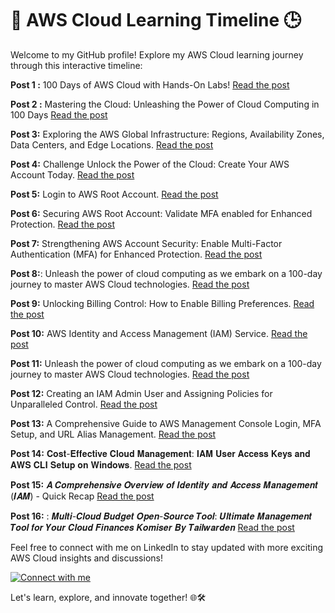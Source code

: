 # 🌟 AWS Cloud Learning Timeline 🕒

Welcome to my GitHub profile! Explore my AWS Cloud learning journey through this interactive timeline:

**Post 1 :** 100 Days of AWS Cloud with Hands-On Labs!
[Read the post](https://www.linkedin.com/posts/iamrajaram1_aws-cloudcomputing-learningtogether-activity-7080949495676469248-lD3q)

**Post 2 :** Mastering the Cloud: Unleashing the Power of Cloud Computing in 100 Days
[Read the post](https://www.linkedin.com/posts/iamrajaram1_100dayscloudchallenge-cloudcomputing-basicsofcloud-activity-7081739220557434880-X1tK)

**Post 3:** Exploring the AWS Global Infrastructure: Regions, Availability Zones, Data Centers, and Edge Locations.
[Read the post](https://www.linkedin.com/posts/iamrajaram1_day2of-100-days-aws-cloud-challenge-activity-7082321033063510016-znqq?utm_source=share&utm_medium=member_desktop)

**Post 4:** Challenge Unlock the Power of the Cloud: Create Your AWS Account Today.
[Read the post](https://www.linkedin.com/posts/iamrajaram1_aws-cloudcomputing-awsaccount-activity-7082765613726646272-XI-C?utm_source=share&utm_medium=member_desktop)

**Post 5:** Login to AWS Root Account.
[Read the post](https://www.linkedin.com/posts/iamrajaram1_awsrootaccount-signin-accountsecurity-activity-7083533572992626688-yTcM?utm_source=share&utm_medium=member_desktop)

**Post 6:** Securing AWS Root Account: Validate MFA enabled for Enhanced Protection.
[Read the post](https://www.linkedin.com/posts/iamrajaram1_aws-cloudsecurity-rootaccount-activity-7083564514876551168-5beg?utm_source=share&utm_medium=member_desktop)

**Post 7:** Strengthening AWS Account Security: Enable Multi-Factor Authentication (MFA) for Enhanced Protection.
[Read the post]()

**Post 8:**: Unleash the power of cloud computing as we embark on a 100-day journey to master AWS Cloud technologies.
[Read the post](https://www.linkedin.com/posts/iamrajaram1_aws-cloudsecurity-rootaccount-activity-7083902003763937280-qLQX?utm_source=share&utm_medium=member_desktop
)

**Post 9:** Unlocking Billing Control: How to Enable Billing Preferences.
[Read the post](https://www.linkedin.com/posts/iamrajaram1_day7of-100-days-aws-cloud-challenge-activity-7085231090604380160-6rP9?utm_source=share&utm_medium=member_desktop)


**Post 10:** AWS Identity and Access Management (IAM) Service.
[Read the post]()


**Post 11:** Unleash the power of cloud computing as we embark on a 100-day journey to master AWS Cloud technologies.
[Read the post](https://www.linkedin.com/posts/iamrajaram1_cloudnloud-aws-awscloud-activity-7086042215323504641-C2-Z?utm_source=share&utm_medium=member_desktop)


**Post 12:** Creating an IAM Admin User and Assigning Policies for Unparalleled Control.
[Read the post](https://www.linkedin.com/posts/iamrajaram1_cloudnloud-aws-awscloud-activity-7086701899210502144--i5t?utm_source=share&utm_medium=member_desktop)


**Post 13:** A Comprehensive Guide to AWS Management Console Login, MFA Setup, and URL Alias Management.
[Read the post](https://www.linkedin.com/posts/iamrajaram1_cloudnloud-aws-awscloud-activity-7089099329881198592-KWti?utm_source=share&utm_medium=member_desktop)


**Post 14:** 𝐂𝐨𝐬𝐭-𝐄𝐟𝐟𝐞𝐜𝐭𝐢𝐯𝐞 𝐂𝐥𝐨𝐮𝐝 𝐌𝐚𝐧𝐚𝐠𝐞𝐦𝐞𝐧𝐭: 𝐈𝐀𝐌 𝐔𝐬𝐞𝐫 𝐀𝐜𝐜𝐞𝐬𝐬 𝐊𝐞𝐲𝐬 𝐚𝐧𝐝 𝐀𝐖𝐒 𝐂𝐋𝐈 𝐒𝐞𝐭𝐮𝐩 𝐨𝐧 𝐖𝐢𝐧𝐝𝐨𝐰𝐬.
[Read the post](https://www.linkedin.com/posts/iamrajaram1_cloudnloud-aws-awscloud-activity-7091998487659118592-7fWk?utm_source=share&utm_medium=member_desktop)

**Post 15:** 𝑨 𝑪𝒐𝒎𝒑𝒓𝒆𝒉𝒆𝒏𝒔𝒊𝒗𝒆 𝑶𝒗𝒆𝒓𝒗𝒊𝒆𝒘 𝒐𝒇 𝑰𝒅𝒆𝒏𝒕𝒊𝒕𝒚 𝒂𝒏𝒅 𝑨𝒄𝒄𝒆𝒔𝒔 𝑴𝒂𝒏𝒂𝒈𝒆𝒎𝒆𝒏𝒕 (𝑰𝑨𝑴) - Quick Recap
[Read the post](https://www.linkedin.com/posts/iamrajaram1_cloudnloud-aws-awscloud-activity-7094618806425165825-fd2W?utm_source=share&utm_medium=member_desktop)

**Post 16:** : 𝑴𝒖𝒍𝒕𝒊-𝑪𝒍𝒐𝒖𝒅 𝑩𝒖𝒅𝒈𝒆𝒕 𝑶𝒑𝒆𝒏-𝑺𝒐𝒖𝒓𝒄𝒆 𝑻𝒐𝒐𝒍: 𝑼𝒍𝒕𝒊𝒎𝒂𝒕𝒆 𝑴𝒂𝒏𝒂𝒈𝒆𝒎𝒆𝒏𝒕 𝑻𝒐𝒐𝒍 𝒇𝒐𝒓 𝒀𝒐𝒖𝒓 𝑪𝒍𝒐𝒖𝒅 𝑭𝒊𝒏𝒂𝒏𝒄𝒆𝒔 𝑲𝒐𝒎𝒊𝒔𝒆𝒓 𝑩𝒚 𝑻𝒂𝒊𝒍𝒘𝒂𝒓𝒅𝒆𝒏
[Read the post](https://www.linkedin.com/posts/iamrajaram1_komiser-by-tailwarden-activity-7100924282842578944-1wbt?utm_source=share&utm_medium=member_desktop)

Feel free to connect with me on LinkedIn to stay updated with more exciting AWS Cloud insights and discussions!

[![Connect with me](https://img.shields.io/badge/Connect%20on%20LinkedIn-blue?style=for-the-badge&logo=linkedin)](https://www.linkedin.com/in/iamrajaram1)

Let's learn, explore, and innovate together! 🌐🛠️
